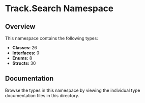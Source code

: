 # Track.Search Namespace

## Overview

This namespace contains the following types:

- **Classes:** 26
- **Interfaces:** 0
- **Enums:** 8
- **Structs:** 30

## Documentation

Browse the types in this namespace by viewing the individual type documentation files in this directory.

